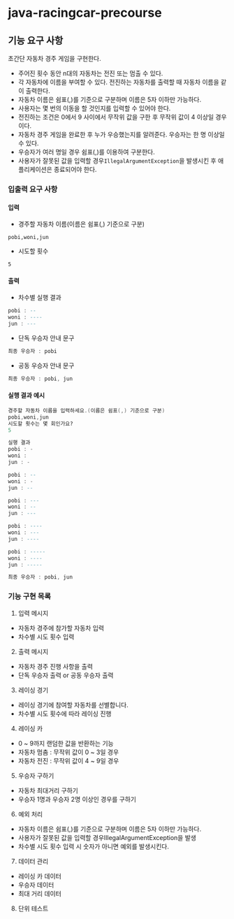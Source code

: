 # java-racingcar-precourse

## 기능 요구 사항

초간단 자동차 경주 게임을 구현한다.

- 주어진 횟수 동안 n대의 자동차는 전진 또는 멈출 수 있다.
- 각 자동차에 이름을 부여할 수 있다. 전진하는 자동차를 출력할 때 자동차 이름을 같이 출력한다.
- 자동차 이름은 쉼표(,)를 기준으로 구분하며 이름은 5자 이하만 가능하다.
- 사용자는 몇 번의 이동을 할 것인지를 입력할 수 있어야 한다.
- 전진하는 조건은 0에서 9 사이에서 무작위 값을 구한 후 무작위 값이 4 이상일 경우이다.
- 자동차 경주 게임을 완료한 후 누가 우승했는지를 알려준다. 우승자는 한 명 이상일 수 있다.
- 우승자가 여러 명일 경우 쉼표(,)를 이용하여 구분한다.
- 사용자가 잘못된 값을 입력할 경우`IllegalArgumentException`을 발생시킨 후 애플리케이션은 종료되어야 한다.

### 입출력 요구 사항

#### 입력

- 경주할 자동차 이름(이름은 쉼표(,) 기준으로 구분)

```autohotkey
pobi,woni,jun
```

- 시도할 횟수

```undefined
5
```

#### 출력

- 차수별 실행 결과

```ada
pobi : --
woni : ----
jun : ---
```

- 단독 우승자 안내 문구

```ada
최종 우승자 : pobi
```

- 공동 우승자 안내 문구

```ada
최종 우승자 : pobi, jun
```

#### 실행 결과 예시

```ada
경주할 자동차 이름을 입력하세요.(이름은 쉼표(,) 기준으로 구분)
pobi,woni,jun
시도할 횟수는 몇 회인가요?
5

실행 결과
pobi : -
woni : 
jun : -

pobi : --
woni : -
jun : --

pobi : ---
woni : --
jun : ---

pobi : ----
woni : ---
jun : ----

pobi : -----
woni : ----
jun : -----

최종 우승자 : pobi, jun
```

### 기능 구현 목록

1. 입력 메시지
- 자동차 경주에 참가할 자동차 입력
- 차수별 시도 횟수 입력

2. 출력 메시지
- 자동차 경주 진행 사항을 출력
- 단독 우승자 출력 or 공동 우승자 출력

3. 레이싱 경기
- 레이싱 경기에 참여할 자동차를 선별합니다.
- 차수별 시도 횟수에 따라 레이싱 진행

4. 레이싱 카
- 0 ~ 9까지 랜덤한 값을 반환하는 기능
- 자동차 멈춤 : 무작위 값이 0 ~ 3일 경우
- 자동차 전진 : 무작위 값이 4 ~ 9일 경우

5. 우승자 구하기
- 자동차 최대거리 구하기
- 우승자 1명과 우승자 2명 이상인 경우를 구하기

6. 예외 처리
- 자동차 이름은 쉼표(,)를 기준으로 구분하며 이름은 5자 이하만 가능하다.
- 사용자가 잘못된 값을 입력할 경우IllegalArgumentException을 발생
- 차수별 시도 횟수 입력 시 숫자가 아니면 예외를 발생시킨다.

7. 데이터 관리
- 레이싱 카 데이터
- 우승자 데이터
- 최대 거리 데이터

8. 단위 테스트


